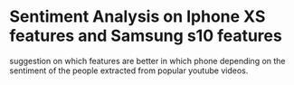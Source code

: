 # Sentiment Analysis on Iphone XS features and Samsung s10 features
suggestion on which features are better in which phone depending on the sentiment of the people extracted from popular youtube videos.
